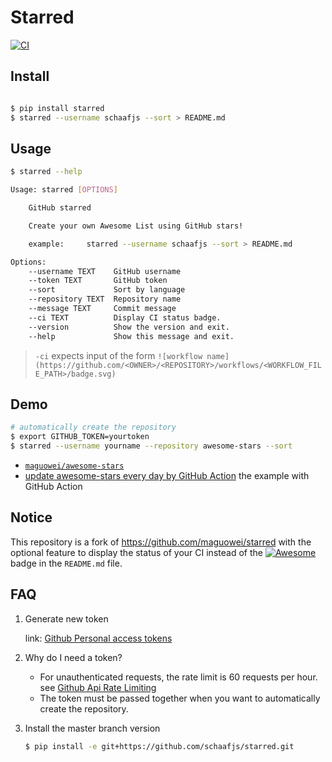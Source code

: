 # Starred

[![CI](https://github.com/schaafjs/starred/workflows/ci/badge.svg)](https://github.com/schaafjs/starred/actions)

## Install

```bash

$ pip install starred
$ starred --username schaafjs --sort > README.md
```

## Usage

```bash
$ starred --help

Usage: starred [OPTIONS]

    GitHub starred

    Create your own Awesome List using GitHub stars!

    example:     starred --username schaafjs --sort > README.md

Options:
    --username TEXT    GitHub username
    --token TEXT       GitHub token
    --sort             Sort by language
    --repository TEXT  Repository name
    --message TEXT     Commit message
    --ci TEXT          Display CI status badge.
    --version          Show the version and exit.
    --help             Show this message and exit.
```
> `-ci` expects input of the form `![workflow name](https://github.com/<OWNER>/<REPOSITORY>/workflows/<WORKFLOW_FILE_PATH>/badge.svg)`

## Demo

```bash
# automatically create the repository
$ export GITHUB_TOKEN=yourtoken
$ starred --username yourname --repository awesome-stars --sort
```

- [`maguowei/awesome-stars`](https://github.com/maguowei/awesome-stars)
- [update awesome-stars every day by GitHub Action](https://github.com/maguowei/awesome-stars/blob/master/.github/workflows/schedules.yml) the example with GitHub Action

## Notice
This repository is a fork of https://github.com/maguowei/starred with the optional feature to display the status of your CI instead of the [![Awesome](https://cdn.rawgit.com/sindresorhus/awesome/d7305f38d29fed78fa85652e3a63e154dd8e8829/media/badge.svg)](https://github.com/sindresorhus/awesome) badge in the ```README.md``` file.

## FAQ

1. Generate new token

   link: [Github Personal access tokens](https://github.com/settings/tokens)

2. Why do I need a token?

   -  For unauthenticated requests, the rate limit is 60 requests per
      hour.
      see [Github Api Rate
      Limiting](https://developer.github.com/v3/#rate-limiting)
   -  The token must be passed together when you want to automatically
      create the repository.

3. Install the master branch version

    ```bash
    $ pip install -e git+https://github.com/schaafjs/starred.git
    ```
